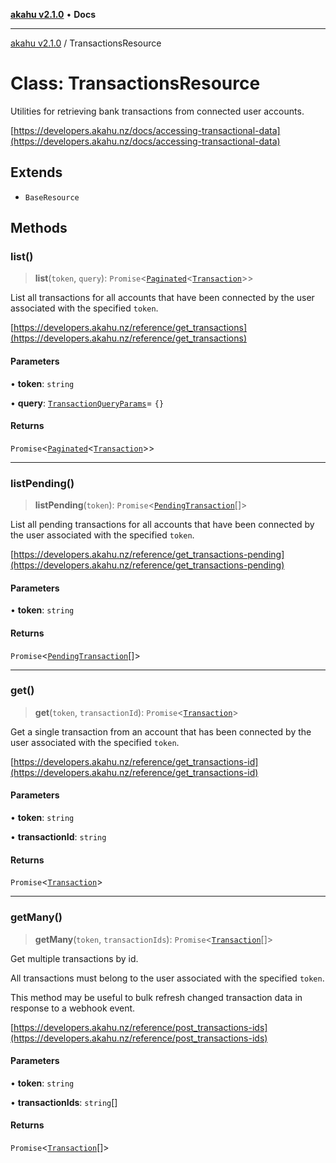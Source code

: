 [**akahu v2.1.0**](../README.md) • **Docs**

***

[akahu v2.1.0](../README.md) / TransactionsResource

# Class: TransactionsResource

Utilities for retrieving bank transactions from connected user accounts.

[https://developers.akahu.nz/docs/accessing-transactional-data](https://developers.akahu.nz/docs/accessing-transactional-data)

## Extends

- `BaseResource`

## Methods

### list()

> **list**(`token`, `query`): `Promise`\<[`Paginated`](../type-aliases/Paginated.md)\<[`Transaction`](../type-aliases/Transaction.md)\>\>

List all transactions for all accounts that have been connected by the user associated with the
specified `token`.

[https://developers.akahu.nz/reference/get_transactions](https://developers.akahu.nz/reference/get_transactions)

#### Parameters

• **token**: `string`

• **query**: [`TransactionQueryParams`](../type-aliases/TransactionQueryParams.md)= `{}`

#### Returns

`Promise`\<[`Paginated`](../type-aliases/Paginated.md)\<[`Transaction`](../type-aliases/Transaction.md)\>\>

***

### listPending()

> **listPending**(`token`): `Promise`\<[`PendingTransaction`](../type-aliases/PendingTransaction.md)[]\>

List all pending transactions for all accounts that have been connected by the user associated with the
specified `token`.

[https://developers.akahu.nz/reference/get_transactions-pending](https://developers.akahu.nz/reference/get_transactions-pending)

#### Parameters

• **token**: `string`

#### Returns

`Promise`\<[`PendingTransaction`](../type-aliases/PendingTransaction.md)[]\>

***

### get()

> **get**(`token`, `transactionId`): `Promise`\<[`Transaction`](../type-aliases/Transaction.md)\>

Get a single transaction from an account that has been connected by the user associated with
the specified `token`.

[https://developers.akahu.nz/reference/get_transactions-id](https://developers.akahu.nz/reference/get_transactions-id)

#### Parameters

• **token**: `string`

• **transactionId**: `string`

#### Returns

`Promise`\<[`Transaction`](../type-aliases/Transaction.md)\>

***

### getMany()

> **getMany**(`token`, `transactionIds`): `Promise`\<[`Transaction`](../type-aliases/Transaction.md)[]\>

Get multiple transactions by id.

All transactions must belong to the user associated with the specified `token`.

This method may be useful to bulk refresh changed transaction data
in response to a webhook event.

[https://developers.akahu.nz/reference/post_transactions-ids](https://developers.akahu.nz/reference/post_transactions-ids)

#### Parameters

• **token**: `string`

• **transactionIds**: `string`[]

#### Returns

`Promise`\<[`Transaction`](../type-aliases/Transaction.md)[]\>
